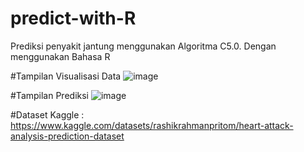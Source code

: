 # predict-with-R
Prediksi penyakit jantung menggunakan Algoritma C5.0. Dengan menggunakan Bahasa R

#Tampilan Visualisasi Data
![image](https://user-images.githubusercontent.com/73100062/176892164-1863f500-dd63-4f83-9b36-621c7b813d2b.png)

#Tampilan Prediksi
![image](https://user-images.githubusercontent.com/73100062/176892217-2acc1a6f-2277-4f1d-9ce4-b8142ef8c73a.png)

#Dataset
Kaggle : https://www.kaggle.com/datasets/rashikrahmanpritom/heart-attack-analysis-prediction-dataset
